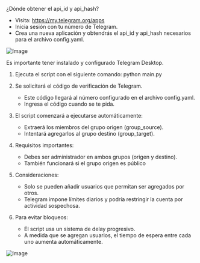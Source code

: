 ¿Dónde obtener el api_id y api_hash?
- Visita: https://my.telegram.org/apps
- Inicia sesión con tu número de Telegram.
- Crea una nueva aplicación y obtendrás el api_id y api_hash necesarios para el archivo config.yaml.

![Image](https://github.com/user-attachments/assets/8e0ae089-523d-4729-9abc-5bb14145f44d)

Es importante tener instalado y configurado Telegram Desktop.

1. Ejecuta el script con el siguiente comando:
   python main.py

2. Se solicitará el código de verificación de Telegram.
   - Este código llegará al número configurado en el archivo config.yaml.
   - Ingresa el código cuando se te pida.

3. El script comenzará a ejecutarse automáticamente:
   - Extraerá los miembros del grupo origen (group_source).
   - Intentará agregarlos al grupo destino (group_target).

4. Requisitos importantes:
   - Debes ser administrador en ambos grupos (origen y destino).
   - También funcionará si el grupo origen es público

5. Consideraciones:
   - Solo se pueden añadir usuarios que permitan ser agregados por otros.
   - Telegram impone límites diarios y podría restringir la cuenta por actividad sospechosa.

6. Para evitar bloqueos:
   - El script usa un sistema de delay progresivo.
   - A medida que se agregan usuarios, el tiempo de espera entre cada uno aumenta automáticamente.

![Image](https://github.com/user-attachments/assets/457c9498-8b05-4d6e-9fe6-58b39533cf52)
